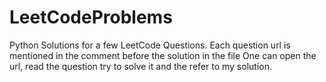 # LeetCodeProblems
Python Solutions for a few LeetCode Questions.
Each question url is mentioned in the comment before the solution in the file 
One can open the url, read the question try to solve it and the refer to my solution.
